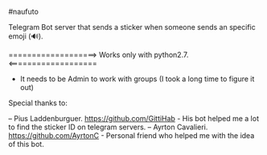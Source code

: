 #naufuto

Telegram Bot server that sends a sticker when someone sends an specific emoji (🔊).

===================> Works only with python2.7. <===================

- It needs to be Admin to work with groups (I took a long time to figure it out)

Special thanks to:

– Pius Laddenburguer. https://github.com/GittiHab - His bot helped me a lot to find the sticker ID on telegram servers.
– Ayrton Cavalieri.   https://github.com/AyrtonC  - Personal friend who helped me with the idea of this bot.
